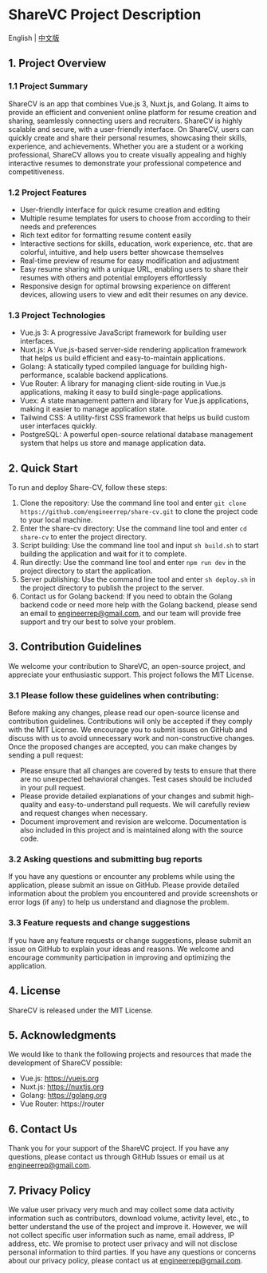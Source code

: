 # ShareVC Project Description
English | [中文版](https://github.com/engineerrep/share-cv/blob/main/README_CN.md)

## 1. Project Overview
### 1.1 Project Summary
ShareCV is an app that combines Vue.js 3, Nuxt.js, and Golang. It aims to provide an efficient and convenient online platform for resume creation and sharing, seamlessly connecting users and recruiters. ShareCV is highly scalable and secure, with a user-friendly interface. On ShareCV, users can quickly create and share their personal resumes, showcasing their skills, experience, and achievements. Whether you are a student or a working professional, ShareCV allows you to create visually appealing and highly interactive resumes to demonstrate your professional competence and competitiveness.
### 1.2 Project Features
- User-friendly interface for quick resume creation and editing
- Multiple resume templates for users to choose from according to their needs and preferences
- Rich text editor for formatting resume content easily
- Interactive sections for skills, education, work experience, etc. that are colorful, intuitive, and help users better showcase themselves
- Real-time preview of resume for easy modification and adjustment
- Easy resume sharing with a unique URL, enabling users to share their resumes with others and potential employers effortlessly
- Responsive design for optimal browsing experience on different devices, allowing users to view and edit their resumes on any device.
### 1.3 Project Technologies
- Vue.js 3: A progressive JavaScript framework for building user interfaces.
- Nuxt.js: A Vue.js-based server-side rendering application framework that helps us build efficient and easy-to-maintain applications.
- Golang: A statically typed compiled language for building high-performance, scalable backend applications.
- Vue Router: A library for managing client-side routing in Vue.js applications, making it easy to build single-page applications.
- Vuex: A state management pattern and library for Vue.js applications, making it easier to manage application state.
- Tailwind CSS: A utility-first CSS framework that helps us build custom user interfaces quickly.
- PostgreSQL: A powerful open-source relational database management system that helps us store and manage application data.

## 2. Quick Start
To run and deploy Share-CV, follow these steps:

1. Clone the repository: Use the command line tool and enter `git clone https://github.com/engineerrep/share-cv.git` to clone the project code to your local machine.
2. Enter the share-cv directory: Use the command line tool and enter `cd share-cv` to enter the project directory.
3. Script building: Use the command line tool and input `sh build.sh` to start building the application and wait for it to complete.
4. Run directly: Use the command line tool and enter `npm run dev` in the project directory to start the application.
5. Server publishing: Use the command line tool and enter `sh deploy.sh` in the project directory to publish the project to the server.
6. Contact us for Golang backend: If you need to obtain the Golang backend code or need more help with the Golang backend, please send an email to engineerrep@gmail.com, and our team will provide free support and try our best to solve your problem.

## 3. Contribution Guidelines
We welcome your contribution to ShareVC, an open-source project, and appreciate your enthusiastic support. This project follows the MIT License. 
### 3.1 Please follow these guidelines when contributing:
Before making any changes, please read our open-source license and contribution guidelines. Contributions will only be accepted if they comply with the MIT License. 
We encourage you to submit issues on GitHub and discuss with us to avoid unnecessary work and non-constructive changes. Once the proposed changes are accepted, you can make changes by sending a pull request: 
- Please ensure that all changes are covered by tests to ensure that there are no unexpected behavioral changes. Test cases should be included in your pull request.
- Please provide detailed explanations of your changes and submit high-quality and easy-to-understand pull requests. We will carefully review and request changes when necessary. 
- Document improvement and revision are welcome. Documentation is also included in this project and is maintained along with the source code.

### 3.2 Asking questions and submitting bug reports
If you have any questions or encounter any problems while using the application, please submit an issue on GitHub. Please provide detailed information about the problem you encountered and provide screenshots or error logs (if any) to help us understand and diagnose the problem.

### 3.3 Feature requests and change suggestions
If you have any feature requests or change suggestions, please submit an issue on GitHub to explain your ideas and reasons. We welcome and encourage community participation in improving and optimizing the application.

## 4. License
ShareCV is released under the MIT License.

## 5. Acknowledgments
We would like to thank the following projects and resources that made the development of ShareCV possible:

- Vue.js: https://vuejs.org
- Nuxt.js: https://nuxtjs.org
- Golang: https://golang.org
- Vue Router: https://router

## 6. Contact Us
Thank you for your support of the ShareVC project. If you have any questions, please contact us through GitHub Issues or email us at engineerrep@gmail.com.

## 7. Privacy Policy
We value user privacy very much and may collect some data activity information such as contributors, download volume, activity level, etc., to better understand the use of the project and improve it. However, we will not collect specific user information such as name, email address, IP address, etc. We promise to protect user privacy and will not disclose personal information to third parties. If you have any questions or concerns about our privacy policy, please contact us at engineerrep@gmail.com.
